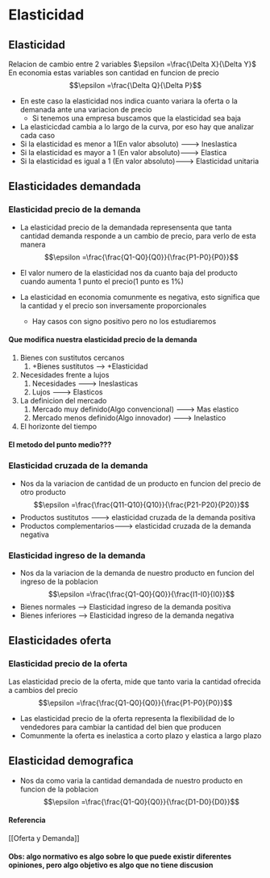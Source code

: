 # Elasticidad

## Elasticidad
Relacion de cambio entre 2 variables $\epsilon =\frac{\Delta  X}{\Delta  Y}$
En economia estas variables son cantidad en funcion de precio $$\epsilon =\frac{\Delta  Q}{\Delta  P}$$
- En este caso la elasticidad nos indica cuanto variara la oferta o la demanada ante una variacion de precio
	- Si tenemos una empresa buscamos que la elasticidad sea baja
- La elasticicdad cambia a lo largo de la curva, por eso hay que analizar cada caso
- Si la elasticidad es menor a 1(En valor absoluto) ---> Ineslastica
- Si la elasticidad es mayor a 1 (En valor absoluto)---> Elastica
- Si la elasticidad es igual a 1 (En valor absoluto)---> Elasticidad unitaria
## Elasticidades demandada
### Elasticidad precio de la demanda
- La elasticidad precio de la demandada represensenta que tanta cantidad demanda responde a un cambio de precio, para verlo de esta manera $$\epsilon =\frac{\frac{Q1-Q0}{Q0}}{\frac{P1-P0}{P0}}$$

- El valor numero de la elasticidad nos da cuanto baja del producto cuando aumenta 1 punto el precio(1 punto es 1%)
- La elasticidad en economia comunmente es negativa, esto significa que la cantidad y el precio son inversamente proporcionales
	- Hay casos con signo positivo pero no los estudiaremos
#### Que modifica nuestra elasticidad precio de la demanda
1. Bienes con sustitutos cercanos
	1. +Bienes sustitutos --> +Elasticidad
2. Necesidades frente a lujos
	1. Necesidades ---> Ineslasticas
	2. Lujos ---> Elasticos
3. La definicion del mercado
	1. Mercado muy definido(Algo convencional) ---> Mas elastico
	2. Mercado menos definido(Algo innovador) ---> Inelastico
4. El horizonte del tiempo

#### El metodo del punto medio???


### Elasticidad cruzada de la demanda
- Nos da la variacion de cantidad de un producto en funcion del precio de otro producto$$\epsilon =\frac{\frac{Q11-Q10}{Q10}}{\frac{P21-P20}{P20}}$$
- Productos sustitutos ---> elasticidad cruzada de la demanda positiva
- Productos complementarios---> elasticidad cruzada de la demanda negativa
### Elasticidad ingreso de la demanda
- Nos da la variacion de la demanda de nuestro producto en funcion del ingreso de la poblacion
$$\epsilon =\frac{\frac{Q1-Q0}{Q0}}{\frac{I1-I0}{I0}}$$
- Bienes normales --> Elasticidad ingreso de la demanda positiva
- Bienes inferiores --> Elasticidad ingreso de la demanda negativa


## Elasticidades oferta
### Elasticidad precio de la oferta
Las elasticidad precio de la oferta, mide que tanto varia la cantidad ofrecida a cambios del precio$$\epsilon =\frac{\frac{Q1-Q0}{Q0}}{\frac{P1-P0}{P0}}$$
- Las elasticidad precio de la oferta representa la flexibilidad de lo vendedores para cambiar la cantidad del bien que producen
- Comunmente la oferta es inelastica a corto plazo y elastica a largo plazo


## Elasticidad demografica
- Nos da como varia la cantidad demandada de nuestro producto en funcion de la poblacion $$\epsilon =\frac{\frac{Q1-Q0}{Q0}}{\frac{D1-D0}{D0}}$$


#### Referencia
[[Oferta y Demanda]]





#### Obs: algo normativo es algo sobre lo que puede existir diferentes opiniones, pero algo objetivo es algo que no tiene discusion